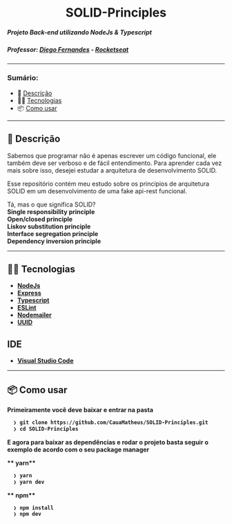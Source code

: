 <h1 align="center"> SOLID-Principles </h1>

##### Projeto Back-end utilizando NodeJs & Typescript
##### Professor: [Diego Fernandes](https://github.com/diego3g) - [Rocketseat](https://rocketseat.com.br/)

<hr/>

### Sumário:
- 💬 [Descrição](#description)
- 👨‍💻 [Tecnologias](#technologies)
- 📦️ [Como usar](#clone)

<hr/>


## 💬 Descrição <a id="description"><a/>
<p>Sabemos que programar não é apenas escrever um código funcional, ele também deve ser verboso e de fácil entendimento. Para aprender cada vez mais sobre isso, desejei estudar a arquitetura de desenvolvimento SOLID.<p/>
  
<p>Esse repositório contém meu estudo sobre os princípios de arquitetura SOLID em um desenvolvimento de uma fake api-rest funcional.<p/>
Tá, mas o que significa SOLID? <br/>
<strong>S<strong/>ingle responsibility principle <br/>
<strong>O<strong/>pen/closed principle <br/>
<strong>L<strong/>iskov substitution principle <br/>
<strong>I<strong/>nterface segregation principle <br/>
<strong>D<strong/>ependency inversion principle <br/>

---

## 👨‍💻 Tecnologias <a id="technologies"><a/>

- [NodeJs](https://github.com/nodejs)
- [Express](https://github.com/expressjs/express)
- [Typescript](https://github.com/microsoft/TypeScript)
- [ESLint](https://github.com/eslint/eslint)
- [Nodemailer](https://github.com/nodemailer/nodemailer)
- [UUID](https://github.com/uuidjs/uuid)


## IDE

- [Visual Studio Code](https://code.visualstudio.com/)

---

## 📦️ Como usar <a id="clone"><a/>

Primeiramente você deve baixar e entrar na pasta

```bash
  ❯ git clone https://github.com/CauaMatheus/SOLID-Principles.git
  ❯ cd SOLID-Principles
```

E agora para baixar as dependências e rodar o projeto basta seguir o exemplo de acordo com o seu package manager

** yarn**

```bash
  ❯ yarn
  ❯ yarn dev
```

** npm**

```bash
  ❯ npm install
  ❯ npm dev
```

